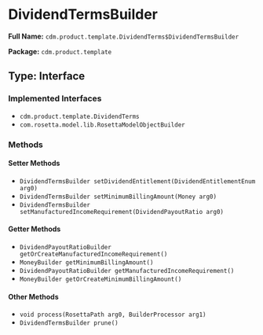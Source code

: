 # DividendTermsBuilder

**Full Name:** `cdm.product.template.DividendTerms$DividendTermsBuilder`

**Package:** `cdm.product.template`

## Type: Interface

### Implemented Interfaces

- `cdm.product.template.DividendTerms`
- `com.rosetta.model.lib.RosettaModelObjectBuilder`

### Methods

#### Setter Methods

- `DividendTermsBuilder setDividendEntitlement(DividendEntitlementEnum arg0)`
- `DividendTermsBuilder setMinimumBillingAmount(Money arg0)`
- `DividendTermsBuilder setManufacturedIncomeRequirement(DividendPayoutRatio arg0)`

#### Getter Methods

- `DividendPayoutRatioBuilder getOrCreateManufacturedIncomeRequirement()`
- `MoneyBuilder getMinimumBillingAmount()`
- `DividendPayoutRatioBuilder getManufacturedIncomeRequirement()`
- `MoneyBuilder getOrCreateMinimumBillingAmount()`

#### Other Methods

- `void process(RosettaPath arg0, BuilderProcessor arg1)`
- `DividendTermsBuilder prune()`

